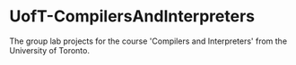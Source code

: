 # UofT-CompilersAndInterpreters
The group lab projects for the course 'Compilers and Interpreters' from the University of Toronto.
